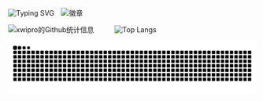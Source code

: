 ![Typing SVG](https://readme-typing-svg.demolab.com?font=Zhi+Mang+Xing&size=30&letterSpacing=&pause=1000&vCenter=true&random=false&width=435&lines=Hello%2C+%E8%BF%99%E9%87%8C%E6%98%AFxw%E7%A7%91%E6%8A%80)&emsp;![徽章](https://img.shields.io/badge/made-markdown-blue)

![xwipro的Github统计信息](https://github-readme-stats.vercel.app/api?username=xwipro&hide=prs,contribs&show_icons=true&theme=tokyonight&locale=cn&count_private=false)&emsp;&emsp;&emsp;![Top Langs](https://github-readme-stats.vercel.app/api/top-langs/?username=xwipro)

<picture>
  <source media="(prefers-color-scheme: dark)" srcset="https://raw.githubusercontent.com/Peter-JXL/Peter-JXL/output/github-contribution-grid-snake-dark.svg">
  <source media="(prefers-color-scheme: light)" srcset="https://raw.githubusercontent.com/Peter-JXL/Peter-JXL/output/github-contribution-grid-snake.svg">
  <img alt="github contribution grid snake animation" src="https://raw.githubusercontent.com/Peter-JXL/Peter-JXL/output/github-contribution-grid-snake.svg">
</picture>







